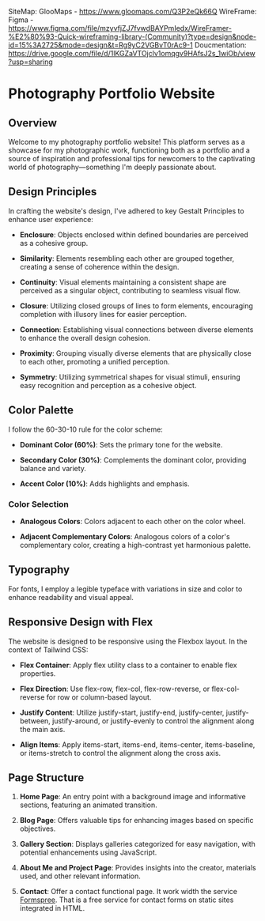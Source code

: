 SiteMap: GlooMaps - https://www.gloomaps.com/Q3P2eQk66Q
WireFrame: Figma - https://www.figma.com/file/mzyvfjZJ7fvwdBAYPmIedx/WireFramer-%E2%80%93-Quick-wireframing-library-(Community)?type=design&node-id=15%3A2725&mode=design&t=Rg9yC2VGBvT0rAc9-1 
Doucmentation: https://drive.google.com/file/d/1lKGZaVTOjclv1omqgv9HAfsJ2s_1wiOb/view?usp=sharing 


# Photography Portfolio Website

## Overview

Welcome to my photography portfolio website! This platform serves as a showcase for my photographic work, functioning both as a portfolio and a source of inspiration and professional tips for newcomers to the captivating world of photography—something I'm deeply passionate about.

## Design Principles

In crafting the website's design, I've adhered to key Gestalt Principles to enhance user experience:

- **Enclosure**: Objects enclosed within defined boundaries are perceived as a cohesive group.
  
- **Similarity**: Elements resembling each other are grouped together, creating a sense of coherence within the design.
  
- **Continuity**: Visual elements maintaining a consistent shape are perceived as a singular object, contributing to seamless visual flow.
  
- **Closure**: Utilizing closed groups of lines to form elements, encouraging completion with illusory lines for easier perception.
  
- **Connection**: Establishing visual connections between diverse elements to enhance the overall design cohesion.
  
- **Proximity**: Grouping visually diverse elements that are physically close to each other, promoting a unified perception.
  
- **Symmetry**: Utilizing symmetrical shapes for visual stimuli, ensuring easy recognition and perception as a cohesive object.

## Color Palette

I follow the 60-30-10 rule for the color scheme:

- **Dominant Color (60%)**: Sets the primary tone for the website.
  
- **Secondary Color (30%)**: Complements the dominant color, providing balance and variety.
  
- **Accent Color (10%)**: Adds highlights and emphasis.

### Color Selection

- **Analogous Colors**: Colors adjacent to each other on the color wheel.
  
- **Adjacent Complementary Colors**: Analogous colors of a color's complementary color, creating a high-contrast yet harmonious palette.

## Typography

For fonts, I employ a legible typeface with variations in size and color to enhance readability and visual appeal.

## Responsive Design with Flex
The website is designed to be responsive using the Flexbox layout. In the context of Tailwind CSS:

- **Flex Container**: Apply flex utility class to a container to enable flex properties.

- **Flex Direction**: Use flex-row, flex-col, flex-row-reverse, or flex-col-reverse for row or column-based layout.

- **Justify Content**: Utilize justify-start, justify-end, justify-center, justify-between, justify-around, or justify-evenly to control the alignment along the main axis.

- **Align Items**: Apply items-start, items-end, items-center, items-baseline, or items-stretch to control the alignment along the cross axis.

## Page Structure

1. **Home Page**: An entry point with a background image and informative sections, featuring an animated transition.

2. **Blog Page**: Offers valuable tips for enhancing images based on specific objectives.

3. **Gallery Section**: Displays galleries categorized for easy navigation, with potential enhancements using JavaScript.

4. **About Me and Project Page**: Provides insights into the creator, materials used, and other relevant information.

5. **Contact**: Offer a contact functional page. It work width the service [Formspree](https://formspree.io/). That is a free service for contact forms on static sites integrated in HTML.